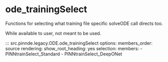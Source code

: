 # ode_trainingSelect

Functions for selecting what training file specific solveODE call directs too.

While available to user, not meant to be used.

::: src.pinnde.legacy.ODE.ode_trainingSelect
    options:
        members_order: source
    rendering:
      show_root_heading: yes
    selection:
      members:
        - PINNtrainSelect_Standard
        - PINNtrainSelect_DeepONet